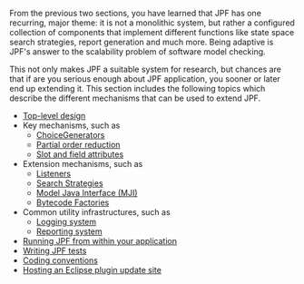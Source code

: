 From the previous two sections, you have learned that JPF has one recurring, major theme: it is not a monolithic system, but rather a configured collection of components that implement different functions like state space search strategies, report generation and much more. Being adaptive is JPF's answer to the scalability problem of software model checking.

This not only makes JPF a suitable system for research, but chances are that if are you serious enough about JPF application, you sooner or later end up extending it. This section includes the following topics which describe the different mechanisms that can be used to extend JPF.

 * [Top-level design](Search-Strategies)
 * Key mechanisms, such as 
     - [ChoiceGenerators](ChoiceGenerators)
     - [Partial order reduction](Partial-Order-Reduction)
     - [Slot and field attributes](Slot-and-field-attributes)
 * Extension mechanisms, such as
     - [Listeners](Listeners)
     - [Search Strategies](Search-Strategies)
     - [Model Java Interface (MJI)](Model-Java-Interface)
     - [Bytecode Factories](Bytecode-Factories)
 * Common utility infrastructures, such as
     - [Logging system](Logging-system)
     - [Reporting system](Reporting-system)
 * [Running JPF from within your application](Running-JPF-from-application)
 * [Writing JPF tests](Writing-JPF-tests)
 * [Coding conventions](Coding-convention)
 * [Hosting an Eclipse plugin update site](Host-Eclipse-plugin-update-site) 

